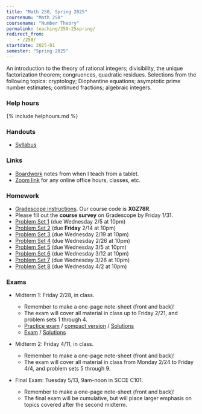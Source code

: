 ```yaml
---
title: "Math 250, Spring 2025"
coursenum: "Math 250"
coursename: "Number Theory"
permalink: teaching/250-25spring/
redirect_from:
    - /250/
startdate: 2025-01
semester: "Spring 2025"
---
```


An introduction to the theory of rational integers; divisibility, the unique factorization theorem; congruences, quadratic residues. Selections from the following topics: cryptology; Diophantine equations; asymptotic prime number estimates; continued fractions; algebraic integers.

### Help hours

{% include helphours.md %}

### Handouts

*   [Syllabus](handouts/syllabus.pdf)


### Links

*   [Boardwork](https://drive.google.com/open?id=1mzENhCobjlAgDKug-u8PligzzJIYJYDH&usp=drive_fs) notes from when I teach from a tablet.
*   [Zoom link](https://amherstcollege.zoom.us/j/97816492611?pwd=VnFGcktXWTFXc2lTa2tXQVlkMU5Vdz09) for any online office hours, classes, etc.

### Homework

* [Gradescope instructions](handouts/gsinfo.pdf). Our course code is **XGZ78R**.
* Please fill out the **course survey** on Gradescope by Friday 1/31.
* [Problem Set 1](psets/pset1.pdf) (due Wednesday 2/5 at 10pm)
* [Problem Set 2](psets/pset2.pdf) (due **Friday** 2/14 at 10pm)
* [Problem Set 3](psets/pset3.pdf) (due Wednesday 2/19 at 10pm)
* [Problem Set 4](psets/pset4.pdf) (due Wednesday 2/26 at 10pm)
* [Problem Set 5](psets/pset5.pdf) (due Wednesday 3/5 at 10pm)
* [Problem Set 6](psets/pset6.pdf) (due Wednesday 3/12 at 10pm)
* [Problem Set 7](psets/pset7.pdf) (due Wednesday 3/26 at 10pm)
* [Problem Set 8](psets/pset8.pdf) (due Wednesday 4/2 at 10pm)

### Exams

* Midterm 1: Friday 2/28, in class.
    * Remember to make a one-page note-sheet (front and back)!
    * The exam will cover all material in class up to Friday 2/21, and problem sets 1 through 4.
    * [Practice exam](exams/midterm1practice.pdf) / [compact version](exams/midterm1practice-compact.pdf) / [Solutions](exams/midterm1practice-soln.pdf)
    * [Exam](exams/midterm1compact.pdf) / [Solutions](https://drive.google.com/file/d/1DfjdxIsSHoR0sPJsYWxzAUjrIQ2cAHni/view?usp=sharing)

* Midterm 2: Friday 4/11, in class.
    * Remember to make a one-page note-sheet (front and back)!
    * The exam will cover all material in class from Monday 2/24 to Friday 4/4, and problem sets 5 through 9.


* Final Exam: Tuesday 5/13, 9am-noon in SCCE C101.
    * Remember to make a one-page note-sheet (front and back)!
    * The final exam will be cumulative, but will place larger emphasis on topics covered after the second midterm.
